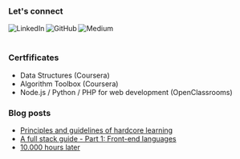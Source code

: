 
### Let's connect
                                                                                                             
[<img align="left" alt="LinkedIn" src="https://img.shields.io/badge/linkedin-%230077B5.svg?&style=for-the-badge&logo=linkedin&logoColor=white" />](https://www.linkedin.com/in/ezra-fayet)

[<img align="left" alt="GitHub" src="https://img.shields.io/badge/github-%2312100E.svg?&style=for-the-badge&logo=github&logoColor=white" />](https://github.com/adzaria)
                                                                                                                             
[<img align="left" alt="Medium" src="https://img.shields.io/badge/medium-%2312100E.svg?&style=for-the-badge&logo=medium&logoColor=white" />](https://adzaria.medium.com/)
  
<p><br/><br/></p>

### Certfificates

* Data Structures (Coursera)
* Algorithm Toolbox (Coursera)
* Node.js / Python / PHP for web development (OpenClassrooms)

<p></p>

### Blog posts

* [Principles and guidelines of hardcore learning](https://medium.datadriveninvestor.com/principles-and-guidelines-of-hardcore-learning-b5ec93f4ce96)
* [A full stack guide - Part 1: Front-end languages](https://medium.datadriveninvestor.com/a-full-picture-of-languages-for-web-development-6228efa77150)
* [10.000 hours later](https://medium.datadriveninvestor.com/10-000-hours-later-a60c4f34f71b)


